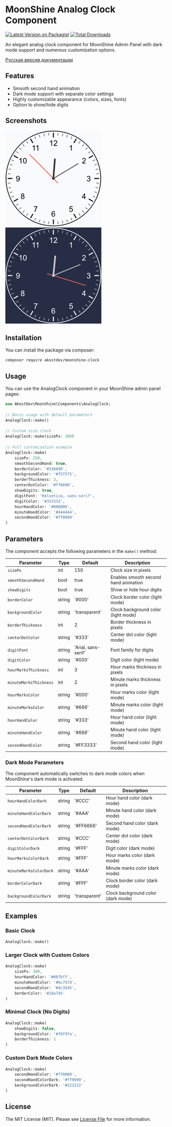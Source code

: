# MoonShine Analog Clock Component

[![Latest Version on Packagist](https://img.shields.io/packagist/v/akostdev/moonshine-clock.svg?style=flat-square)](https://packagist.org/packages/akostdev/moonshine-clock)
[![Total Downloads](https://img.shields.io/packagist/dt/akostdev/moonshine-clock.svg?style=flat-square)](https://packagist.org/packages/akostdev/moonshine-clock)

An elegant analog clock component for MoonShine Admin Panel with dark mode support and numerous customization options.

[Русская версия документации](README.ru.md)

## Features

- Smooth second hand animation
- Dark mode support with separate color settings
- Highly customizable appearance (colors, sizes, fonts)
- Option to show/hide digits

## Screenshots

![Analog Clock Light Mode](assets/clock-light.png)
![Analog Clock Dark Mode](assets/clock-dark.png)

## Installation

You can install the package via composer:

```bash
composer require akostdev/moonshine-clock
```

## Usage

You can use the AnalogClock component in your MoonShine admin panel pages:

```php
use AKostDev\MoonShine\Components\AnalogClock;

// Basic usage with default parameters
AnalogClock::make()

// Custom size clock
AnalogClock::make(sizePx: 300)

// Full customization example
AnalogClock::make(
    sizePx: 250,
    smoothSecondHand: true,
    borderColor: '#336699',
    backgroundColor: '#f5f5f5',
    borderThickness: 3,
    centerDotColor: '#ff6600',
    showDigits: true,
    digitFont: 'Helvetica, sans-serif',
    digitColor: '#333333',
    hourHandColor: '#000000',
    minuteHandColor: '#444444',
    secondHandColor: '#ff0000'
)
```

## Parameters

The component accepts the following parameters in the `make()` method:

| Parameter | Type | Default | Description |
|-----------|------|---------|-------------|
| `sizePx` | int | 150 | Clock size in pixels |
| `smoothSecondHand` | bool | true | Enables smooth second hand animation |
| `showDigits` | bool | true | Show or hide hour digits |
| `borderColor` | string | '#000' | Clock border color (light mode) |
| `backgroundColor` | string | 'transparent' | Clock background color (light mode) |
| `borderThickness` | int | 2 | Border thickness in pixels |
| `centerDotColor` | string | '#333' | Center dot color (light mode) |
| `digitFont` | string | 'Arial, sans-serif' | Font family for digits |
| `digitColor` | string | '#000' | Digit color (light mode) |
| `hourMarksThickness` | int | 3 | Hour marks thickness in pixels |
| `minuteMarksThickness` | int | 2 | Minute marks thickness in pixels |
| `hourMarksColor` | string | '#000' | Hour marks color (light mode) |
| `minuteMarksColor` | string | '#666' | Minute marks color (light mode) |
| `hourHandColor` | string | '#333' | Hour hand color (light mode) |
| `minuteHandColor` | string | '#666' | Minute hand color (light mode) |
| `secondHandColor` | string | '#FF3333' | Second hand color (light mode) |

### Dark Mode Parameters

The component automatically switches to dark mode colors when MoonShine's dark mode is activated.

| Parameter | Type | Default | Description |
|-----------|------|---------|-------------|
| `hourHandColorDark` | string | '#CCC' | Hour hand color (dark mode) |
| `minuteHandColorDark` | string | '#AAA' | Minute hand color (dark mode) |
| `secondHandColorDark` | string | '#FF6666' | Second hand color (dark mode) |
| `centerDotColorDark` | string | '#CCC' | Center dot color (dark mode) |
| `digitColorDark` | string | '#FFF' | Digit color (dark mode) |
| `hourMarksColorDark` | string | '#FFF' | Hour marks color (dark mode) |
| `minuteMarksColorDark` | string | '#AAA' | Minute marks color (dark mode) |
| `borderColorDark` | string | '#FFF' | Clock border color (dark mode) |
| `backgroundColorDark` | string | 'transparent' | Clock background color (dark mode) |

## Examples

### Basic Clock

```php
AnalogClock::make()
```

### Larger Clock with Custom Colors

```php
AnalogClock::make(
    sizePx: 300,
    hourHandColor: '#007bff',
    minuteHandColor: '#6c757d',
    secondHandColor: '#dc3545',
    borderColor: '#28a745'
)
```

### Minimal Clock (No Digits)

```php
AnalogClock::make(
    showDigits: false,
    backgroundColor: '#f8f9fa',
    borderThickness: 1
)
```

### Custom Dark Mode Colors

```php
AnalogClock::make(
    secondHandColor: '#ff0000',
    secondHandColorDark: '#ff9999',
    backgroundColorDark: '#222222'
)
```

## License

The MIT License (MIT). Please see [License File](LICENSE.md) for more information.
